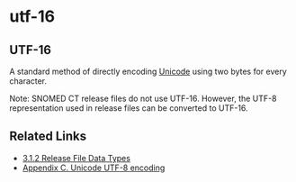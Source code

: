 # utf-16

## UTF-16

A standard method of directly encoding [Unicode](https://confluence.ihtsdotools.org/display/DOCGLOSS/Unicode) using two bytes for every character.

Note: SNOMED CT release files do not use UTF-16. However, the UTF-8 representation used in release files can be converted to UTF-16.

## Related Links

* [3.1.2 Release File Data Types](../../3.1.2-Release-File-Data-Types_28739352.html)
* [Appendix C. Unicode UTF-8 encoding](../../Appendix-C.-Unicode-UTF-8-encoding_33490103.html)
